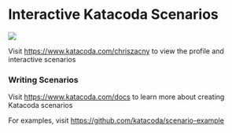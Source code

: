 # Interactive Katacoda Scenarios

[![](http://shields.katacoda.com/katacoda/chriszacny/count.svg)](https://www.katacoda.com/chriszacny "Get your profile on Katacoda.com")

Visit https://www.katacoda.com/chriszacny to view the profile and interactive scenarios

### Writing Scenarios
Visit https://www.katacoda.com/docs to learn more about creating Katacoda scenarios

For examples, visit https://github.com/katacoda/scenario-example

